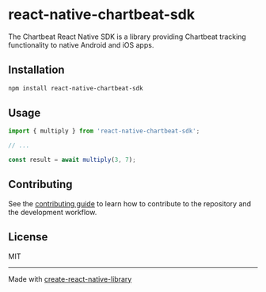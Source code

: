 # react-native-chartbeat-sdk

The Chartbeat React Native SDK is a library providing Chartbeat tracking functionality to native Android and iOS apps.

## Installation

```sh
npm install react-native-chartbeat-sdk
```

## Usage

```js
import { multiply } from 'react-native-chartbeat-sdk';

// ...

const result = await multiply(3, 7);
```

## Contributing

See the [contributing guide](CONTRIBUTING.md) to learn how to contribute to the repository and the development workflow.

## License

MIT

---

Made with [create-react-native-library](https://github.com/callstack/react-native-builder-bob)

